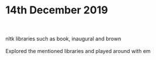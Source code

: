 <h1>14th December 2019</h1>

<br> 
<br> nltk libraries such as book, inaugural and brown
<br> 
<br> Explored the mentioned libraries and played around with em